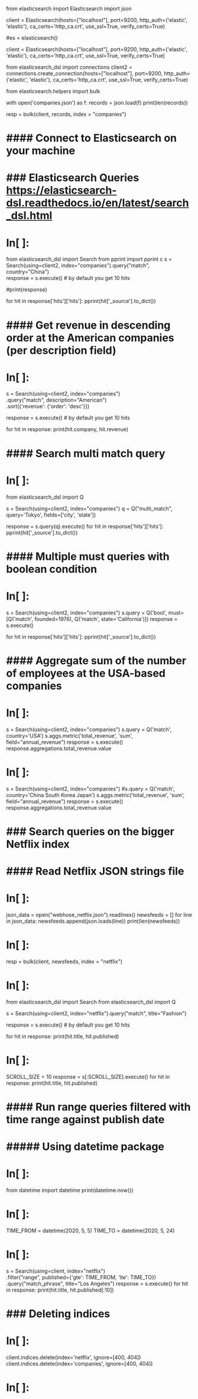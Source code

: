 from elasticsearch import Elasticsearch
import json

client = Elasticsearch(hosts=["localhost"], 
                     port=9200, 
                     http_auth=('elastic', 'elastic'), 
                     ca_certs='http_ca.crt',
                     use_ssl=True, 
                     verify_certs=True)

#es = elasticsearch()


client = Elasticsearch(hosts=["localhost"], 
                     port=9200, 
                     http_auth=('elastic', 'elastic'), 
                     ca_certs='http_ca.crt',
                     use_ssl=True, 
                     verify_certs=True)


from elasticsearch_dsl import connections
client2 = connections.create_connection(hosts=["localhost"],
                     port=9200, 
                     http_auth=('elastic', 'elastic'), 
                     ca_certs='http_ca.crt',
                     use_ssl=True, 
                     verify_certs=True)

from elasticsearch.helpers import bulk

with open('companies.json') as f:
    records = json.load(f)
print(len(records))

resp = bulk(client, records, index = "companies")


# #### Connect to Elasticsearch on your machine

# ### Elasticsearch Queries<br>https://elasticsearch-dsl.readthedocs.io/en/latest/search_dsl.html

# In[ ]:


from elasticsearch_dsl import Search
from pprint import pprint
c
s = Search(using=client2, index="companies").query("match", country="China")  
response = s.execute() # by default you get 10 hits

#print(response)

for hit in response['hits']['hits']:
    pprint(hit['_source'].to_dict())


# #### Get revenue in descending order at the American companies (per description field)

# In[ ]:


s = Search(using=client2, index="companies") \
         .query("match", description="American") \
         .sort({'revenue': {'order': 'desc'}})

response = s.execute() # by default you get 10 hits

for hit in response:
    print(hit.company, hit.revenue)


# #### Search multi match query

# In[ ]:


from elasticsearch_dsl import Q

s = Search(using=client2, index="companies")
q = Q("multi_match", query='Tokyo', fields=['city', 'state'])

response = s.query(q).execute()
for hit in response['hits']['hits']:
    pprint(hit['_source'].to_dict())


# #### Multiple must queries with boolean condition

# In[ ]:


s = Search(using=client2, index="companies")
s.query = Q('bool', must=[Q('match', founded=1976), Q('match', state='California')])
response = s.execute()

for hit in response['hits']['hits']:
    pprint(hit['_source'].to_dict())


# #### Aggregate sum of the number of employees at the USA-based companies

# In[ ]:


s = Search(using=client2, index="companies")
s.query = Q('match', country='USA')
s.aggs.metric('total_revenue', 'sum', field="annual_revenue")
response = s.execute()
response.aggregations.total_revenue.value


# In[ ]:


s = Search(using=client2, index="companies")
#s.query = Q('match', country='China South Korea Japan')
s.aggs.metric('total_revenue', 'sum', field="annual_revenue")
response = s.execute()
response.aggregations.total_revenue.value


# ### Search queries on the bigger Netflix index

# #### Read Netflix JSON strings file

# In[ ]:


json_data = open("webhose_netflix.json").readlines()
newsfeeds = []
for line in json_data:
    newsfeeds.append(json.loads(line))
print(len(newsfeeds))


# In[ ]:


resp = bulk(client, newsfeeds, index = "netflix")


# In[ ]:


from elasticsearch_dsl import Search
from elasticsearch_dsl import Q

s = Search(using=client2, index="netflix").query("match", title="Fashion")   

response = s.execute() # by default you get 10 hits

for hit in response:
    print(hit.title, hit.published)


# In[ ]:


SCROLL_SIZE = 10
response = s[:SCROLL_SIZE].execute()
for hit in response:
    print(hit.title, hit.published)


# #### Run range queries filtered with time range against publish date

# ##### Using datetime package

# In[ ]:


from datetime import datetime
print(datetime.now())


# In[ ]:


TIME_FROM = datetime(2020, 5, 5)
TIME_TO   = datetime(2020, 5, 24)


# In[ ]:


s = Search(using=client, index="netflix") \
        .filter("range", published={'gte': TIME_FROM, 'lte': TIME_TO}) \
        .query("match_phrase", title="Los Angeles")
response = s.execute()
for hit in response:
    print(hit.title, hit.published[:10])


# ### Deleting indices

# In[ ]:


client.indices.delete(index='netflix', ignore=[400, 404])
client.indices.delete(index='companies', ignore=[400, 404])


# In[ ]:




